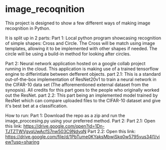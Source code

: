# image_recoqnition

This project is designed to show a few different ways of making image recoqnition in Python.

It is split up in 2 parts:
Part 1:
  Local python program showcasing recognition of simple shapes: Cross and Circle. The Cross will be match using image templates, allowing it to be implemented with other shapes if needed. The circle will be using a build-in method for looking after circles.

Part 2:
  Neural network application hosted on a google collab project running in the cloud. This application is making use of a trained tensorflow engine to differintiate between defferent objects.
  part 2.1:
    This is a standard out-of-the-box implementation of ResNet20v1 to train a neural network in the CIFAR-10 data set (The afforementioned external dataset from the synopsis). All credits for this part goes to the people who originally worked out the ResNet.
  part 2.2:
    This part being an implemented model trained by ResNet which can compare uploaded files to the CIFAR-10 dataset and give it's best bet at a classification.

How to run:
Part 1:
  Download the repo as a zip and run the image_proccesing.py using your preferred method.
 Part 2:
  Part 2.1:
    Open this link: https://drive.google.com/open?id=1Dn-TJTZTWVgvqUwAcfS7nw503C9NdvqN
  Part 2.2:
    Open this link: https://drive.google.com/file/d/1PbTume0KYaksMbwjSkq0w5795vus34l1/view?usp=sharing
